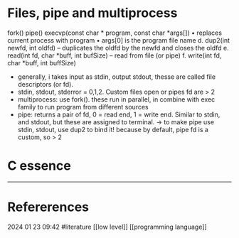 # Files, pipe and multiprocess
fork() 
pipe() 
execvp(const char * program, const char *args[])
• replaces current process with program 
• args[0] is the program file name
d. dup2(int newfd, int oldfd) – duplicates the oldfd by the newfd and closes
the oldfd
e. read(int fd, char *buff, int bufSize) – read from file (or pipe) 
f. write(int fd, char *buff, int buffSize) 


- generally, i takes input as stdin, output stdout, thesse are called file descriptors (or fd). 
- stdin, stdout, stderror = 0,1,2. Custom files open or pipes fd are > 2 
- multiprocess: use fork(). these run in parallel, in combine with exec family to run program from different sources 
- pipe: returns a pair of fd, 0 = read end, 1 = write end. Similar to stdin, and stdout, but these are assigned to terminal. 
-> to make pipe use stdin, stdout, use dup2 to bind it! because by default, pipe fd is a custom, so > 2






# C essence
--- 
# Refererences 




2024 01 23 09:42
#literature [[low level]] [[programming language]]